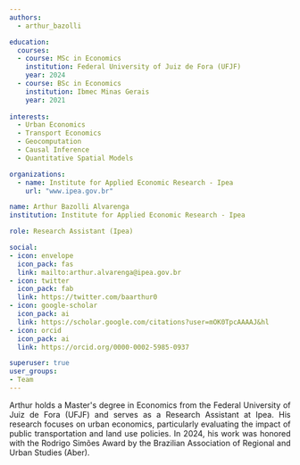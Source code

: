 ```yaml
---
authors:
  - arthur_bazolli

education:
  courses:
  - course: MSc in Economics
    institution: Federal University of Juiz de Fora (UFJF)
    year: 2024
  - course: BSc in Economics
    institution: Ibmec Minas Gerais
    year: 2021
    
interests:
  - Urban Economics
  - Transport Economics
  - Geocomputation
  - Causal Inference
  - Quantitative Spatial Models

organizations:
  - name: Institute for Applied Economic Research - Ipea
    url: "www.ipea.gov.br"

name: Arthur Bazolli Alvarenga
institution: Institute for Applied Economic Research - Ipea

role: Research Assistant (Ipea)

social:
- icon: envelope
  icon_pack: fas
  link: mailto:arthur.alvarenga@ipea.gov.br
- icon: twitter
  icon_pack: fab
  link: https://twitter.com/baarthur0
- icon: google-scholar
  icon_pack: ai
  link: https://scholar.google.com/citations?user=mOK0TpcAAAAJ&hl
- icon: orcid
  icon_pack: ai
  link: https://orcid.org/0000-0002-5985-0937

superuser: true
user_groups:
- Team
---
```

<p align="justify">
Arthur holds a Master's degree in Economics from the Federal University of Juiz de Fora (UFJF) and serves as a Research Assistant at Ipea. His research focuses on urban economics, particularly evaluating the impact of public transportation and land use policies. In 2024, his work was honored with the Rodrigo Simões Award by the Brazilian Association of Regional and Urban Studies (Aber).
</p>
